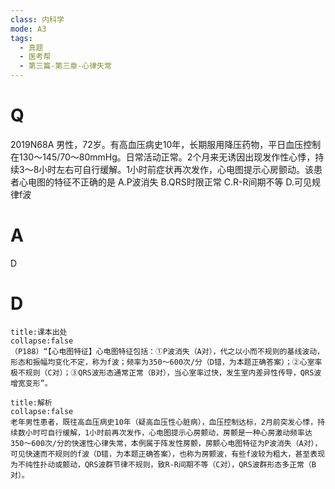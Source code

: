 ```yaml
---
class: 内科学
mode: A3
tags:
  - 真题
  - 医考帮
  - 第三篇-第三章-心律失常
---
```


# Q
2019N68A 男性，72岁。有高血压病史10年，长期服用降压药物，平日血压控制在130～145/70～80mmHg。日常活动正常。2个月来无诱因出现发作性心悸，持续3～8小时左右可自行缓解。1小时前症状再次发作，心电图提示心房颤动。该患者心电图的特征不正确的是
A.P波消失
B.QRS时限正常
C.R-R间期不等
D.可见规律f波

# A
D
# D
```ad-note
title:课本出处
collapse:false
（P188）“【心电图特征】心电图特征包括：①P波消失（A对），代之以小而不规则的基线波动，形态和振幅均变化不定，称为f波；频率为350～600次/分（D错，为本题正确答案）；②心室率极不规则（C对）；③QRS波形态通常正常（B对），当心室率过快，发生室内差异性传导，QRS波增宽变形”。
```

```ad-summary
title:解析
collapse:false
老年男性患者，既往高血压病史10年（疑高血压性心脏病），血压控制达标，2月前突发心悸，持续数小时可自行缓解，1小时前再次发作，心电图提示心房颤动，房颤是一种心房激动频率达350～600次/分的快速性心律失常，本例属于阵发性房颤，房颤心电图特征为P波消失（A对），可见快速而不规则的f波（D错，为本题正确答案），也称为房颤波，有些f波较为粗大，甚至表现为不纯性扑动或颤动，QRS波群节律不规则，致R-R间期不等（C对），QRS波群形态多正常（B对）。
```

